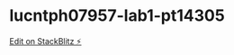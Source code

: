 # lucntph07957-lab1-pt14305

[Edit on StackBlitz ⚡️](https://stackblitz.com/edit/lucntph07957-lab1-pt14305)